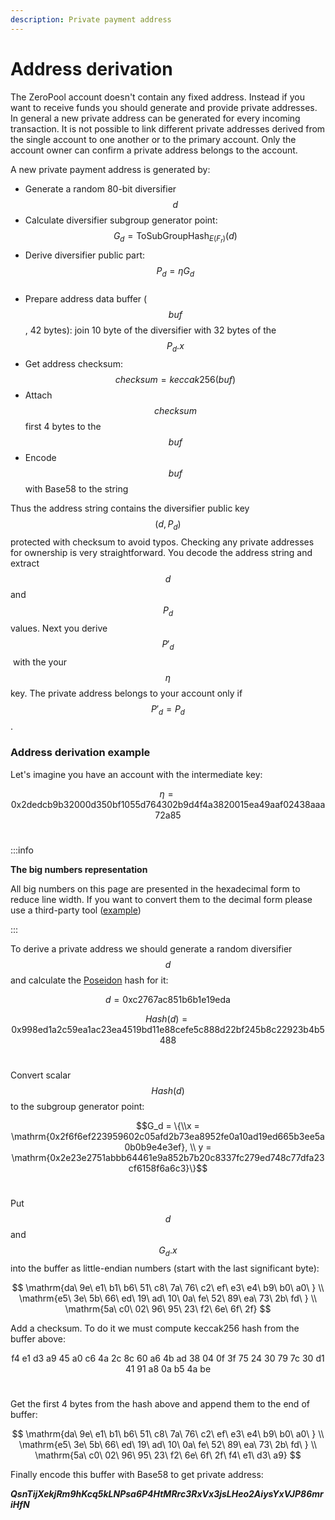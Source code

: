 ```yaml
---
description: Private payment address
---
```


# Address derivation

The ZeroPool account doesn't contain any fixed address. Instead if you want to receive funds you should generate and provide private addresses. In general a new private address can be generated for every incoming transaction. It is not possible to link different private addresses derived from the single account to one another or to the primary account. Only the account owner can confirm a private address belongs to the account.

A new private payment address is generated by:

* Generate a random 80-bit diversifier $$d$$
* Calculate diversifier subgroup generator point: $$G_d = \text{ToSubGroupHash}_{E(F_r)}(d)$$
* Derive diversifier public part: $$P_d=\eta G_d$$​
* Prepare address data buffer ($$buf$$, 42 bytes): join 10 byte of the diversifier with 32 bytes of the $$P_d.x$$
* Get address checksum: $$checksum = keccak256(buf)$$
* Attach $$checksum$$ first 4 bytes to the $$buf$$
* Encode $$buf$$ with Base58 to the string

Thus the address string contains the diversifier public key $$(d, P_d)$$ protected with checksum to avoid typos. Checking any private addresses for ownership is very straightforward. You decode the address string and extract $$d$$ and $$P_d$$ values. Next you derive $$P'_d$$​ with the your $$\eta$$ key. The private address belongs to your account only if $$P'_d = P_d$$.

### Address derivation example

Let's imagine you have an account with the intermediate key:

$$\eta = \mathrm{0x2dedcb9b32000d350bf1055d764302b9d4f4a3820015ea49aaf02438aaa72a85}$$​

:::info

**The big numbers representation**

All big numbers on this page are presented in the hexadecimal form to reduce line width. If you want to convert them to the decimal form please use a third-party tool ([example](https://www.rapidtables.com/convert/number/hex-to-decimal.html))

:::

To derive a private address we should generate a random diversifier $$d$$ and calculate the [Poseidon](../untitled/the-poseidon-hash.md) hash for it:

$$d = \mathrm{0xc2767ac851b6b1e19eda}$$

$$Hash(d) = \mathrm{0x998ed1a2c59ea1ac23ea4519bd11e88cefe5c888d22bf245b8c22923b4b5488}$$​

Convert scalar $$Hash(d)$$ to the subgroup generator point:

$$G_d = \{\\x = \mathrm{0x2f6f6ef223959602c05afd2b73ea8952fe0a10ad19ed665b3ee5a0b0b9e4e3ef}, \\ y = \mathrm{0x2e23e2751abbb64461e9a852b7b20c8337fc279ed748c77dfa23cf6158f6a6c3}\}$$​

Put $$d$$ and $$G_d.x$$ into the buffer as little-endian numbers (start with the last significant byte):

$$
\mathrm{da\ 9e\ e1\ b1\ b6\ 51\ c8\ 7a\ 76\ c2\ ef\ e3\ e4\ b9\ b0\ a0\ } \\ \mathrm{e5\ 3e\ 5b\ 66\ ed\ 19\ ad\ 10\ 0a\ fe\ 52\ 89\ ea\ 73\ 2b\ fd\ } \\ \mathrm{5a\ c0\ 02\ 96\ 95\ 23\ f2\ 6e\ 6f\ 2f}
$$

Add a checksum. To do it we must compute keccak256 hash from the buffer above:

$$\mathrm{f4\ e1\ d3\ a9\ 45\ a0\ c6\ 4a\ 2c\ 8c\ 60\ a6\ 4b\ ad\ 38\ 04\ 0f\ 3f\ 75\ 24\ 30\ 79\ 7c\ 30\ d1\ 41\ 91\ a8\ 0a\ b5\ 4a\ be\ }$$​

Get the first 4 bytes from the hash above and append them to the end of buffer:

$$
\mathrm{da\ 9e\ e1\ b1\ b6\ 51\ c8\ 7a\ 76\ c2\ ef\ e3\ e4\ b9\ b0\ a0\ } \\ \mathrm{e5\ 3e\ 5b\ 66\ ed\ 19\ ad\ 10\ 0a\ fe\ 52\ 89\ ea\ 73\ 2b\ fd\ } \\ \mathrm{5a\ c0\ 02\ 96\ 95\ 23\ f2\ 6e\ 6f\ 2f\ f4\ e1\ d3\ a9}
$$

Finally encode this buffer with Base58 to get private address:

_**QsnTijXekjRm9hKcq5kLNPsa6P4HtMRrc3RxVx3jsLHeo2AiysYxVJP86mriHfN**_
